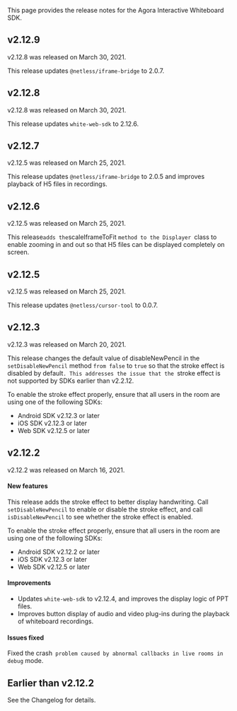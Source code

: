 This page provides the release notes for the Agora Interactive Whiteboard SDK.

## v2.12.9
v2.12.8 was released on March 30, 2021.

This release updates `@netless/iframe-bridge` to 2.0.7.

## v2.12.8
v2.12.8 was released on March 30, 2021.

This release updates `white-web-sdk` to 2.12.6.

## v2.12.7
v2.12.5 was released on March 25, 2021.

This release updates `@netless/iframe-bridge` to 2.0.5 and improves playback of H5 files in recordings.

## v2.12.6
v2.12.5 was released on March 25, 2021.

This release` adds the `scaleIframeToFit `method to the Displayer `class to enable zooming in and out so that H5 files can be displayed completely on screen.

## v2.12.5
v2.12.5 was released on March 25, 2021.

This release updates `@netless/cursor-tool` to 0.0.7.

## v2.12.3
v2.12.3 was released on March 20, 2021.

This release changes the default value of disableNewPencil in the `setDisableNewPencil` method `from false` to `true` so that the stroke effect is disabled by default`. This addresses the issue that the `stroke effect is not supported by SDKs earlier than v2.2.12.

<div class="alert note">To enable the stroke effect properly, ensure that all users in the room are using one of the following SDKs:

- Android SDK v2.12.3 or later
- iOS SDK v2.12.3 or later
- Web SDK v2.12.5 or later</div>

## v2.12.2
v2.12.2 was released on March 16, 2021.

#### New features

This release adds the stroke effect to better display handwriting. Call `setDisableNewPencil` to enable or disable the stroke effect, and call `isDisableNewPencil` to see whether the stroke effect is enabled.

<div class="alert note">To enable the stroke effect properly, ensure that all users in the room are using one of the following SDKs:

- Android SDK v2.12.2 or later
- iOS SDK v2.12.3 or later
- Web SDK v2.12.5 or later</div>

#### Improvements

- Updates `white-web-sdk` to v2.12.4, and improves the display logic of PPT files.
- Improves button display of audio and video plug-ins during the playback of whiteboard recordings.

#### Issues fixed

Fixed the crash` problem caused by abnormal callbacks in live rooms in debug` mode.

## Earlier than v2.12.2
See the Changelog for details[](https://developer.netless.link/android-zh/home/android-changelog).